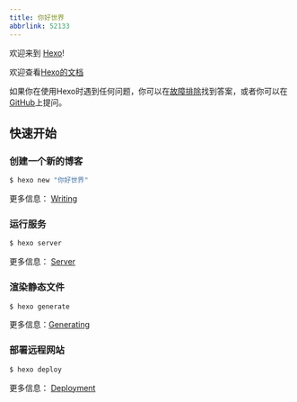 ```yaml
---
title: 你好世界
abbrlink: 52133
---
```

欢迎来到 [Hexo](https://hexo.io/)! 

欢迎查看[Hexo的文档](https://hexo.io/docs/)

如果你在使用Hexo时遇到任何问题，你可以在[故障排除](https://hexo.io/docs/troubleshooting.html)找到答案，或者你可以在[GitHub](https://github.com/hexojs/hexo/issues)上提问。

## 快速开始

### 创建一个新的博客

``` bash
$ hexo new "你好世界"
```

更多信息： [Writing](https://hexo.io/docs/writing.html)

### 运行服务

``` bash
$ hexo server
```

更多信息： [Server](https://hexo.io/docs/server.html)

### 渲染静态文件

``` bash
$ hexo generate
```

更多信息：[Generating](https://hexo.io/docs/generating.html)

### 部署远程网站

``` bash
$ hexo deploy
```

更多信息： [Deployment](https://hexo.io/docs/one-command-deployment.html)
